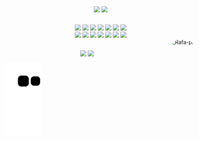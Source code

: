  <div align="center">
  <img height="180em" src="https://github-readme-streak-stats.herokuapp.com?user=antonionetodeveloper&theme=highcontrast&mode=weekly"/>
 <img height="180em" src="https://api.githubtrends.io/user/svg/antonionetodeveloper/langs?time_range=one_year&loc_metric=changed&compact=True&theme=dark"/>
</div>

##

<div align="center" display:"flex">
  <div>
  <code><img width="5%" src="https://i.ibb.co/dKMXk7G/nextjs-svgrepo-com-1.png"></code>
  <code><img width="5%" src="https://www.svgrepo.com/show/452075/node-js.svg"></code>
  <code><img width="5%" src="https://www.svgrepo.com/show/373554/django.svg"></code>
  <code><img width="5%" src="https://www.svgrepo.com/show/354259/react.svg"></code>
  <code><img width="5%" src="https://www.svgrepo.com/show/373848/mysql.svg"></code>
  <code><img width="5%" src="https://www.svgrepo.com/show/439231/mongodb.svg"></code>
  <code><img width="5%" src="https://www.svgrepo.com/show/373623/git.svg"></code>
  </div>
  <div>
  <code><img width="5%" src="https://www.svgrepo.com/show/374118/tailwind.svg"></code>
  <code><img width="5%" src="https://www.svgrepo.com/show/374104/styled.svg"></code>
  <code><img width="5%" src="https://www.svgrepo.com/show/373669/html.svg"></code>
  <code><img width="5%" src="https://www.svgrepo.com/show/373535/css.svg"></code>
  <code><img width="5%" src="https://www.svgrepo.com/show/349540/typescript.svg"></code>
  <code><img width="5%" src="https://www.svgrepo.com/show/452091/python.svg"></code>
  <code><img width="5%" src="https://www.svgrepo.com/show/448236/linux.svg"></code>
  </div>
  <img align="right" alt="Rafa-pic" height="150" style="border-radius:50px;" src="https://cdn-icons-png.flaticon.com/512/619/619054.png?w=740&t=st=1674931409~exp=1674932009~hmac=6b38b153315f41d5dbaf146c">
  </div>
 
 ##
 
  <div width="30vw" align="center" display:"flex"> 
    <a href="https://Wa.me//5579988766544" target="_blank"><img src="https://img.shields.io/badge/WhatsApp-25D366?style=for-the-badge&logo=whatsapp&logoColor=white" target="_blank"></a>
    <a href="https://www.linkedin.com/in/dev-antonio-fernandes" target="_blank"><img src="https://img.shields.io/badge/LinkedIn-0077B5?style=for-the-badge&logo=linkedin&logoColor=white" target="_blank"></a> 
</div>
    </div>
    
  ![Snake animation](https://github.com/rafaballerini/rafaballerini/blob/output/github-contribution-grid-snake.svg)
